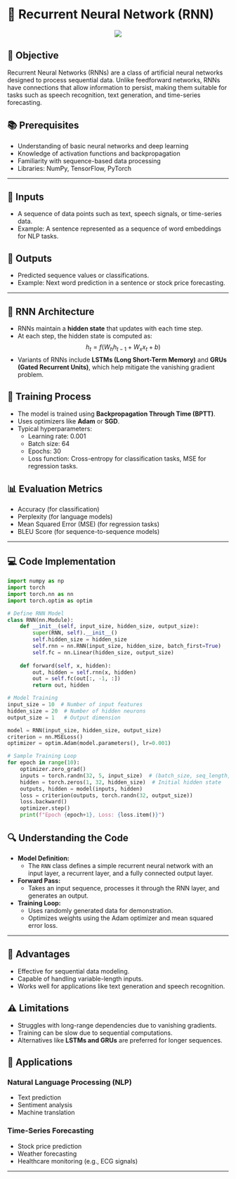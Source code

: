 # 🧪 Recurrent Neural Network (RNN)

<div align="center">
    <img src="https://upload.wikimedia.org/wikipedia/commons/thumb/b/b5/Recurrent_neural_network_unfold.svg/512px-Recurrent_neural_network_unfold.svg.png" />
</div>

## 🎯 Objective
Recurrent Neural Networks (RNNs) are a class of artificial neural networks designed to process sequential data. Unlike feedforward networks, RNNs have connections that allow information to persist, making them suitable for tasks such as speech recognition, text generation, and time-series forecasting.

## 📚 Prerequisites
- Understanding of basic neural networks and deep learning
- Knowledge of activation functions and backpropagation
- Familiarity with sequence-based data processing
- Libraries: NumPy, TensorFlow, PyTorch

---

## 🧬 Inputs
- A sequence of data points such as text, speech signals, or time-series data.
- Example: A sentence represented as a sequence of word embeddings for NLP tasks.

## 🎎 Outputs
- Predicted sequence values or classifications.
- Example: Next word prediction in a sentence or stock price forecasting.

---

## 🏩 RNN Architecture
- RNNs maintain a **hidden state** that updates with each time step.
- At each step, the hidden state is computed as:
  $$ h_t = f(W_h h_{t-1} + W_x x_t + b) $$
- Variants of RNNs include **LSTMs (Long Short-Term Memory)** and **GRUs (Gated Recurrent Units)**, which help mitigate the vanishing gradient problem.

## 🏅 Training Process
- The model is trained using **Backpropagation Through Time (BPTT)**.
- Uses optimizers like **Adam** or **SGD**.
- Typical hyperparameters:
  - Learning rate: 0.001
  - Batch size: 64
  - Epochs: 30
  - Loss function: Cross-entropy for classification tasks, MSE for regression tasks.

## 📊 Evaluation Metrics
- Accuracy (for classification)
- Perplexity (for language models)
- Mean Squared Error (MSE) (for regression tasks)
- BLEU Score (for sequence-to-sequence models)

---

## 💻 Code Implementation
```python
import numpy as np
import torch
import torch.nn as nn
import torch.optim as optim

# Define RNN Model
class RNN(nn.Module):
    def __init__(self, input_size, hidden_size, output_size):
        super(RNN, self).__init__()
        self.hidden_size = hidden_size
        self.rnn = nn.RNN(input_size, hidden_size, batch_first=True)
        self.fc = nn.Linear(hidden_size, output_size)
    
    def forward(self, x, hidden):
        out, hidden = self.rnn(x, hidden)
        out = self.fc(out[:, -1, :])
        return out, hidden

# Model Training
input_size = 10  # Number of input features
hidden_size = 20  # Number of hidden neurons
output_size = 1   # Output dimension

model = RNN(input_size, hidden_size, output_size)
criterion = nn.MSELoss()
optimizer = optim.Adam(model.parameters(), lr=0.001)

# Sample Training Loop
for epoch in range(10):
    optimizer.zero_grad()
    inputs = torch.randn(32, 5, input_size)  # (batch_size, seq_length, input_size)
    hidden = torch.zeros(1, 32, hidden_size)  # Initial hidden state
    outputs, hidden = model(inputs, hidden)
    loss = criterion(outputs, torch.randn(32, output_size))
    loss.backward()
    optimizer.step()
    print(f"Epoch {epoch+1}, Loss: {loss.item()}")
```

## 🔍 Understanding the Code
- **Model Definition:**
  - The `RNN` class defines a simple recurrent neural network with an input layer, a recurrent layer, and a fully connected output layer.
- **Forward Pass:**
  - Takes an input sequence, processes it through the RNN layer, and generates an output.
- **Training Loop:**
  - Uses randomly generated data for demonstration.
  - Optimizes weights using the Adam optimizer and mean squared error loss.

---

## 🌟 Advantages
- Effective for sequential data modeling.
- Capable of handling variable-length inputs.
- Works well for applications like text generation and speech recognition.

## ⚠️ Limitations
- Struggles with long-range dependencies due to vanishing gradients.
- Training can be slow due to sequential computations.
- Alternatives like **LSTMs and GRUs** are preferred for longer sequences.

## 🚀 Applications
### Natural Language Processing (NLP)
- Text prediction
- Sentiment analysis
- Machine translation

### Time-Series Forecasting
- Stock price prediction
- Weather forecasting
- Healthcare monitoring (e.g., ECG signals)

---


